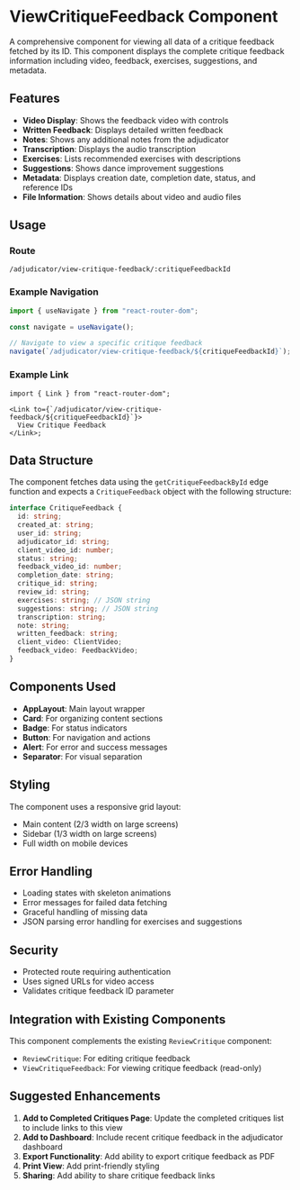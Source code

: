 # ViewCritiqueFeedback Component

A comprehensive component for viewing all data of a critique feedback fetched by its ID. This component displays the complete critique feedback information including video, feedback, exercises, suggestions, and metadata.

## Features

- **Video Display**: Shows the feedback video with controls
- **Written Feedback**: Displays detailed written feedback
- **Notes**: Shows any additional notes from the adjudicator
- **Transcription**: Displays the audio transcription
- **Exercises**: Lists recommended exercises with descriptions
- **Suggestions**: Shows dance improvement suggestions
- **Metadata**: Displays creation date, completion date, status, and reference IDs
- **File Information**: Shows details about video and audio files

## Usage

### Route

```
/adjudicator/view-critique-feedback/:critiqueFeedbackId
```

### Example Navigation

```typescript
import { useNavigate } from "react-router-dom";

const navigate = useNavigate();

// Navigate to view a specific critique feedback
navigate(`/adjudicator/view-critique-feedback/${critiqueFeedbackId}`);
```

### Example Link

```tsx
import { Link } from "react-router-dom";

<Link to={`/adjudicator/view-critique-feedback/${critiqueFeedbackId}`}>
  View Critique Feedback
</Link>;
```

## Data Structure

The component fetches data using the `getCritiqueFeedbackById` edge function and expects a `CritiqueFeedback` object with the following structure:

```typescript
interface CritiqueFeedback {
  id: string;
  created_at: string;
  user_id: string;
  adjudicator_id: string;
  client_video_id: number;
  status: string;
  feedback_video_id: number;
  completion_date: string;
  critique_id: string;
  review_id: string;
  exercises: string; // JSON string
  suggestions: string; // JSON string
  transcription: string;
  note: string;
  written_feedback: string;
  client_video: ClientVideo;
  feedback_video: FeedbackVideo;
}
```

## Components Used

- **AppLayout**: Main layout wrapper
- **Card**: For organizing content sections
- **Badge**: For status indicators
- **Button**: For navigation and actions
- **Alert**: For error and success messages
- **Separator**: For visual separation

## Styling

The component uses a responsive grid layout:

- Main content (2/3 width on large screens)
- Sidebar (1/3 width on large screens)
- Full width on mobile devices

## Error Handling

- Loading states with skeleton animations
- Error messages for failed data fetching
- Graceful handling of missing data
- JSON parsing error handling for exercises and suggestions

## Security

- Protected route requiring authentication
- Uses signed URLs for video access
- Validates critique feedback ID parameter

## Integration with Existing Components

This component complements the existing `ReviewCritique` component:

- `ReviewCritique`: For editing critique feedback
- `ViewCritiqueFeedback`: For viewing critique feedback (read-only)

## Suggested Enhancements

1. **Add to Completed Critiques Page**: Update the completed critiques list to include links to this view
2. **Add to Dashboard**: Include recent critique feedback in the adjudicator dashboard
3. **Export Functionality**: Add ability to export critique feedback as PDF
4. **Print View**: Add print-friendly styling
5. **Sharing**: Add ability to share critique feedback links
